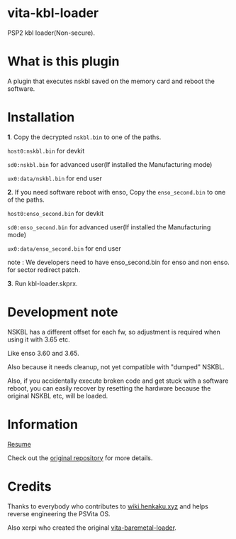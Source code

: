 # vita-kbl-loader

PSP2 kbl loader(Non-secure).

# What is this plugin

A plugin that executes nskbl saved on the memory card and reboot the software.

# Installation

**1**. Copy the decrypted `nskbl.bin` to one of the paths.

`host0:nskbl.bin` for devkit

`sd0:nskbl.bin` for advanced user(If installed the Manufacturing mode)

`ux0:data/nskbl.bin` for end user

**2**. If you need software reboot with enso, Copy the `enso_second.bin` to one of the paths.

`host0:enso_second.bin` for devkit

`sd0:enso_second.bin` for advanced user(If installed the Manufacturing mode)

`ux0:data/enso_second.bin` for end user

note : We developers need to have enso_second.bin for enso and non enso. for sector redirect patch.

**3**. Run kbl-loader.skprx.

# Development note

NSKBL has a different offset for each fw, so adjustment is required when using it with 3.65 etc.

Like enso 3.60 and 3.65.

Also because it needs cleanup, not yet compatible with "dumped" NSKBL.

Also, if you accidentally execute broken code and get stuck with a software reboot, you can easily recover by resetting the hardware because the original NSKBL etc, will be loaded.

# Information

[Resume](https://wiki.henkaku.xyz/vita/Suspend#Rebooting_with_Patches)

Check out the [original repository](https://github.com/xerpi/vita-baremetal-loader) for more details.

# Credits

Thanks to everybody who contributes to [wiki.henkaku.xyz](https://wiki.henkaku.xyz/) and helps reverse engineering the PSVita OS.

Also xerpi who created the original [vita-baremetal-loader](https://github.com/xerpi/vita-baremetal-loader).
